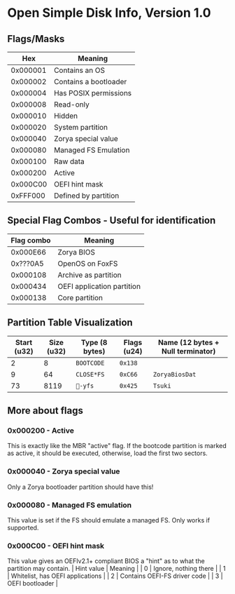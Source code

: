 # Open Simple Disk Info, Version 1.0

## Flags/Masks
| Hex | Meaning |
| --- | --- |
| 0x000001 | Contains an OS |
| 0x000002 | Contains a bootloader |
| 0x000004 | Has POSIX permissions |
| 0x000008 | Read-only |
| 0x000010 | Hidden |
| 0x000020 | System partition |
| 0x000040 | Zorya special value |
| 0x000080 | Managed FS Emulation |
| 0x000100 | Raw data |
| 0x000200 | Active |
| 0x000C00 | OEFI hint mask |
| 0xFFF000 | Defined by partition |

## Special Flag Combos - Useful for identification
| Flag combo | Meaning |
| --- | --- |
| 0x000E66 | Zorya BIOS |
| 0x???0A5 | OpenOS on FoxFS |
| 0x000108 | Archive as partition |
| 0x000434 | OEFI application partition |
| 0x000138 | Core partition |

## Partition Table Visualization
| Start (u32) | Size (u32) | Type (8 bytes) | Flags (u24) | Name (12 bytes + Null terminator) |
| --- | --- | --- | --- | --- |
| 2 | 8 | `BOOTCODE` | `0x138` | `            ` |
| 9 | 64 | `CLOSE*FS` | `0xC66` | `ZoryaBiosDat` |
| 73 | 8119 | `🦊-yfs` | `0x425` | `Tsuki       ` |

## More about flags
### 0x000200 - Active
This is exactly like the MBR "active" flag. If the bootcode partition is marked as active, it should be executed, otherwise, load the first two sectors.

### 0x000040 - Zorya special value
Only a Zorya bootloader partition should have this!

### 0x000080 - Managed FS emulation
This value is set if the FS should emulate a managed FS. Only works if supported.

### 0x000C00 - OEFI hint mask
This value gives an OEFIv2.1+ compliant BIOS a "hint" as to what the partition may contain.
| Hint value | Meaning |
| 0 | Ignore, nothing there |
| 1 | Whitelist, has OEFI applications |
| 2 | Contains OEFI-FS driver code |
| 3 | OEFI bootloader |
